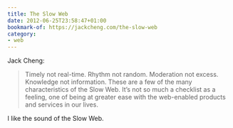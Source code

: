 ```yaml
---
title: The Slow Web
date: 2012-06-25T23:58:47+01:00
bookmark-of: https://jackcheng.com/the-slow-web
category:
- web
---
```

Jack Cheng:

> Timely not real-time. Rhythm not random. Moderation not excess. Knowledge not information. These are a few of the many characteristics of the Slow Web. It’s not so much a checklist as a feeling, one of being at greater ease with the web-enabled products and services in our lives.

I like the sound of the Slow Web.
